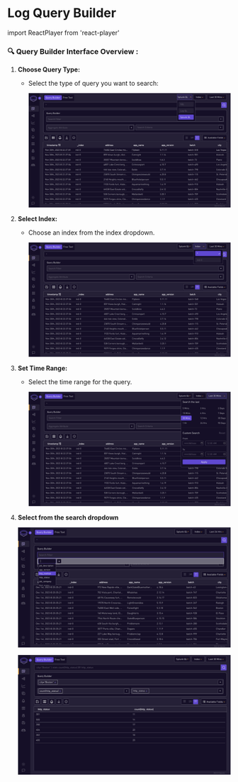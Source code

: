 # Log Query Builder
import ReactPlayer from 'react-player'

### 🔍 Query Builder Interface Overview :
<ReactPlayer playing controls url='/img/query-builder-video.mp4' autoPlay loop muted />

1.  **Choose Query Type:**

    - Select the type of query you want to search:
     
      ![Query Type](../static/img/query-type.png)

2. **Select Index:**
    - Choose an index from the index dropdown.

      ![Index](../static/img/index-query.png)

3. **Set Time Range:**
    - Select the time range for the query.

      ![Time Range](../static/img/time-query.png)

4. **Select from the search dropdown**

      ![Query Search](../static/img/qb-search.png)

      ![Query Builder Query](../static/img/query-qb.png)